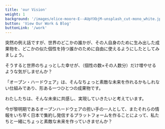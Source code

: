 ```yaml
---
title: 'our Vision'
weight: 1
background: '/images/elice-moore-E--AUpYXbjM-unsplash_cut-mono_white.jpg'
button: 'View Our Work & Blog'
buttonLink: '/work'
---
```



突然の例え話ですが、世界のどこかの誰かが、その人自身のために生み出した成果物を、どこかの似た個性を持つ誰かのために自由に使えるようにしたとしてみましょう。

そうすると世界のちょっとした幸せが、（個性の数×その人数分）だけ増やせるような気がしませんか？

「オープン・ハードウェア」は、そんなちょっと素敵な未来を作れるかもしれない仕組みであり、形ある一つひとつの成果物です。

わたしたちは、そんな未来に共感し、実現していきたいと考えています。


<!-- わたしたちは現在がオープンハードウェアの黎明期であると考え、今世界で生まれつつある多様なオープンハードウェアの情報を日本でもいち早く集約して発信するプラットフォームとなると同時に、それらを提供していくメイカーとなることを目指します。 -->

今が黎明期であるオープンハードウェアの担い手の一人として、またそれらの情報をいち早く日本で集約し発信するプラットフォームを作ることによって、私たちと一緒にちょっと素敵な未来を作っていきませんか？